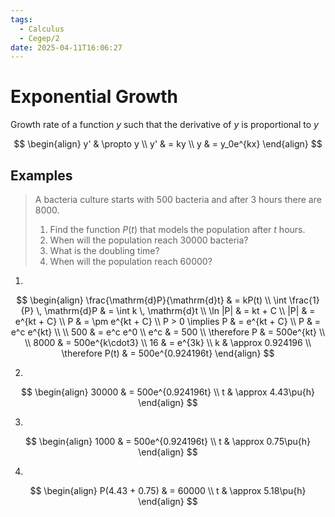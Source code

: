 ```yaml
---
tags:
  - Calculus
  - Cegep/2
date: 2025-04-11T16:06:27
---
```


# Exponential Growth

Growth rate of a function $y$ such that the derivative of $y$ is proportional to $y$

$$
\begin{align}
y' & \propto y \\
y' & = ky \\
y & = y_0e^{kx}
\end{align}
$$

## Examples

> A bacteria culture starts with 500 bacteria and after 3 hours there are 8000.
>
> 1. Find the function $P(t)$ that models the population after $t$ hours.
> 2. When will the population reach 30000 bacteria?
> 3. What is the doubling time?
> 4. When will the population reach 60000?

1.

$$
\begin{align}
\frac{\mathrm{d}P}{\mathrm{d}t} & = kP(t) \\
\int \frac{1}{P} \, \mathrm{d}P & = \int k \, \mathrm{d}t \\
\ln |P| & = kt + C \\
|P| & = e^{kt + C} \\
P & = \pm e^{kt + C} \\
P > 0 \implies P & = e^{kt + C} \\
P & = e^c e^{kt} \\
 \\
500 & = e^c e^0 \\
e^c & = 500 \\
\therefore P & = 500e^{kt} \\
 \\
8000 & = 500e^{k\cdot3} \\
16 & = e^{3k} \\
k & \approx 0.924196 \\
\therefore P(t) & = 500e^{0.924196t}
\end{align}
$$

2.

$$
\begin{align}
30000 & = 500e^{0.924196t} \\
t & \approx 4.43\pu{h}
\end{align}
$$

3.

$$
\begin{align}
1000 & = 500e^{0.924196t} \\
t & \approx 0.75\pu{h}
\end{align}
$$

4.

$$
\begin{align}
P(4.43 + 0.75) & = 60000 \\
t & \approx 5.18\pu{h}
\end{align}
$$
